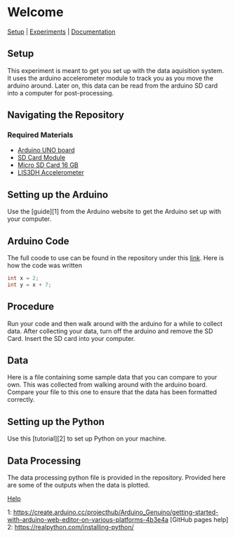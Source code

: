 # Welcome

[Setup]() | [Experiments]() | [Documentation]()

## Setup
This experiment is meant to get you set up with the data aquisition system. It uses the arduino accelerometer module to track you as you move the arduino around. Later on, this data can be read from the arduino SD card into a computer for post-processing. 

## Navigating the Repository 

### Required Materials
- [Arduino UNO board](https://store.arduino.cc/usa/arduino-uno-rev3)
- [SD Card Module](https://www.amazon.com/Storage-Memory-Shield-Module-Arduino/dp/B01IPCAP72)
- [Micro SD Card 16 GB](https://www.amazon.com/Micro-Center-Class-Memory-Adapter/dp/B07K835MNR/ref=sr_1_4?dchild=1&keywords=micro+sd+card&nav_sdd=aps&pd_rd_r=9f922f6e-d61f-4d52-bfc6-569fecb70dc9&pd_rd_w=1tPsB&pd_rd_wg=TVKBz&pf_rd_p=f8813af5-8d61-4988-b701-57bd7e498604&pf_rd_r=MV71GVJXZXN2A5EJTEWH&qid=1601353108&refinements=p_n_feature_two_browse-bin%3A6518303011&s=pc&sr=1-4)
- [LIS3DH Accelerometer](https://www.adafruit.com/product/2809)

## Setting up the Arduino

Use the [guide][1] from the Arduino website to get the Arduino set up with your computer. 

## Arduino Code

The full coode to use can be found in the repository under this [link](). Here is how the code was written

```C
int x = 2; 
int y = x + 7; 

```

## Procedure

Run your code and then walk around with the arduino for a while to collect data. After collecting your data, turn off the arduino and remove the SD Card. Insert the SD card into your computer. 

## Data 

Here is a file containing some sample data that you can compare to your own. This was collected from walking around with the arduino board. Compare your file to this one to ensure that the data has been formatted correctly.  

## Setting up the Python 

Use this [tutorial][2] to set up Python on your machine. 

## Data Processing

The data processing python file is provided in the repository. Provided here are some of the outputs when the data is plotted. 

[Help](./help.md)

1: https://create.arduino.cc/projecthub/Arduino_Genuino/getting-started-with-arduino-web-editor-on-various-platforms-4b3e4a
[GitHub pages help]
2: https://realpython.com/installing-python/


